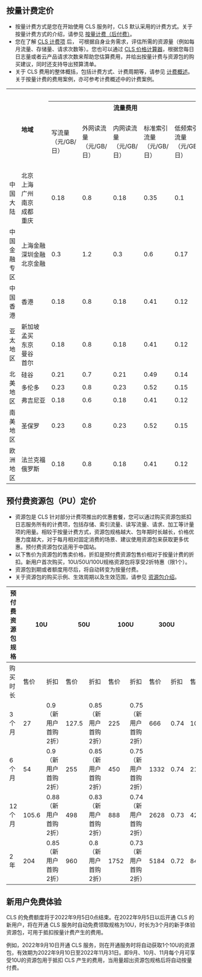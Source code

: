 ## 按量计费定价

- 按量计费方式是您在开始使用 CLS 服务时，CLS 默认采用的计费方式。关于按量计费方式的介绍，请参见 [按量计费（后付费）](https://cloud.tencent.com/document/product/614/78045)。
- 您在了解 [CLS 计费项](https://cloud.tencent.com/document/product/614/45802#.E8.AE.A1.E8.B4.B9.E9.A1.B9) 后， 可根据自身业务需求，评估所需的资源量（例如每月流量、存储量、请求次数等）。您也可以通过 [CLS 价格计算器](https://buy.cloud.tencent.com/price/cls/calculator)，根据您每日日志量或者云产品请求次数来帮助您估算费用，并给出按量计费与资源包的购买建议，同时还支持导出预算清单。
- 关于 CLS 费用的整体概括，包括计费方式、计费周期等，请参见 [计费概述](https://cloud.tencent.com/document/product/614/45802#.E8.AE.A1.E8.B4.B9.E9.A1.B9)。关于按量计费的费用案例，亦可参考计费概述中的计费案例。

<table>
   <tr>
      <th colspan="2" rowspan="3"><center>地域</center></th>
			<th colspan="12"><center>计费项</center></th>
   </tr>
   <tr>
      <th colspan="5"><center>流量费用</center></th>
      <th colspan="4"><center>存储费用</center></th>
      <th colspan="1"><center>计算费用</center></th>
      <th colspan="2"><center>其他费用</center></th>
   </tr>
   <tr>
      <td>写流量（元/GB/日）</td>
      <td>外网读流量（元/GB/日）</td>
      <td>内网读流量（元/GB/日）</td>
      <td>标准索引流量（元/GB/日）</td>
			<td>低频索引流量（元/GB/日）</td>
      <td>标准索引存储（元/GB/日）</td>
      <td>标准日志存储（元/GB/日）</td>
			<td>低频索引存储（元/GB/日）</td>
			<td>低频日志存储（元/GB/日）</td>
      <td>数据加工（元/GB/日）</td>
      <td>分区数量（元/个/日）</td>
      <td>请求次数（元/百万次/日）</td>
   </tr>
   <tr>
      <td>中国大陆</td>
      <td  nowrap="nowrap">北京<br>上海<br>广州<br>南京<br>成都<br>重庆</td>
      <td>0.18</td>
      <td>0.8</td>
      <td>0.18</td>
      <td>0.35</td>
			<td>0.1</td>
      <td>0.0115</td>
      <td>0.0115</td>
			<td>0.0025</td>
			<td>0.0025</td>
      <td>0.15</td>
      <td>0.04</td>
    <td>0.15</td>
   </tr>
   <tr>
      <td>中国金融专区</td>
      <td  nowrap="nowrap">上海金融<br>深圳金融</br>北京金融</td>
      <td>0.3</td>
      <td>1.2</td>
      <td>0.3</td>
      <td>0.6</td>
      <td>0.17</td>
      <td>0.017</td>
      <td>0.017</td>
      <td>0.0037</td>
      <td>0.0037</td>
      <td>0.24</td>
      <td>0.04</td>
     <td>0.15</td>
   </tr>
   <tr>
      <td>中国香港</td>
      <td  nowrap="nowrap">香港</td>
      <td>0.18</td>
      <td>0.8</td>
      <td>0.18</td>
      <td>0.41</td>
			<td>0.12</td>
      <td>0.0165</td>
      <td>0.0165</td>
			<td>0.0036</td>
			<td>0.0036</td>
      <td>0.18</td>
      <td>0.04</td>
     <td>0.17</td>
   </tr>
   <tr>
      <td>亚太地区</td>
      <td  nowrap="nowrap">新加坡<br>孟买<br>东京<br>曼谷<br>首尔</td>
      <td>0.18</td>
      <td>0.8</td>
      <td>0.18</td>
      <td>0.41</td>
			<td>0.12</td>
      <td>0.0165</td>
      <td>0.0165</td>
			<td>0.0036</td>
			<td>0.0036</td>
      <td>0.18</td>
      <td>0.04</td>
     <td>0.17</td>
   </tr>
   <tr>
      <td rowspan="3">北美地区</td>
      <td>硅谷</td>
      <td>0.21</td>
      <td>0.7</td>
      <td>0.21</td>
      <td>0.49</td>
			<td>0.14</td>
      <td>0.018</td>
      <td>0.018</td>
			<td>0.0039</td>
			<td>0.0039</td>
      <td>0.18</td>
      <td>0.04</td>
     <td>0.18</td>
   </tr>
   <tr>
      <td>多伦多</td>
      <td>0.23</td>
      <td>0.8</td>
      <td>0.23</td>
      <td>0.52</td>
			<td>0.15</td>
      <td>0.019</td>
      <td>0.019</td>
			<td>0.0042</td>
			<td>0.0042</td>
      <td>0.15</td>
      <td>0.04</td>
     <td>0.19</td>
   </tr>
	 <tr>
      <td>弗吉尼亚</td>
      <td>0.18</td>
      <td>0.6</td>
      <td>0.18</td>
      <td>0.41</td>
			<td>0.12</td>
      <td>0.015</td>
      <td>0.015</td>
			<td>0.0033</td>
			<td>0.0033</td>
      <td>0.15</td>
      <td>0.04</td>
     <td>0.15</td>
   </tr>
    <tr>
      <td>南美地区</td>
      <td nowrap="nowrap">圣保罗</td>
      <td>0.23</td>
      <td>0.8</td>
      <td>0.23</td>
      <td>0.52</td>
			<td>0.15</td>
      <td>0.019</td>
      <td>0.019</td>
			<td>0.0042</td>
			<td>0.0042</td>
      <td>0.15</td>
      <td>0.04</td>
     <td>0.19</td>
   </tr>
    <tr>
      <td>欧洲地区</td>
      <td nowrap="nowrap">法兰克福<br>俄罗斯</td>
      <td>0.18</td>
      <td>0.8</td>
      <td>0.18</td>
      <td>0.41</td>
			<td>0.12</td>
      <td>0.0165</td>
      <td>0.0165</td>
			<td>0.0036</td>
			<td>0.0036</td>
      <td>0.18</td>
      <td>0.04</td>
     <td>0.17</td>
   </tr>
</table>



## 预付费资源包（PU）定价

- 资源包是 CLS 针对部分计费项推出的优惠套餐，您可以通过购买资源包抵扣日志服务所有的计费项，包括存储、索引流量、读写流量、请求、加工等计量项的用量。相较于按量计费方式，资源包规格越大、包年期时长越长，价格优惠力度越大，对于每月相对固定消费的场景、建议使用资源包来获取更多优惠。预付费资源包仅适用于中国站。
- 以下售价为资源包的售卖价格，折扣是预付费资源包售价相对于按量计费的折扣。新用户首次购买，10U/50U/100U规格资源包将享受2折特惠（限1个）。
- 资源包到期或者额度用尽后，将自动转变为按量付费。
- 关于资源包的购买示例、生效周期以及生效范围，请参见 [资源包介绍](https://cloud.tencent.com/document/product/614/78047)。

<table>
<thead>
<tr>
<th><center>预付费资源包规格</center></th>
<th colspan=2><center>10U</center></th>
<th colspan=2><center>50U</center></th>
<th colspan=2><center>100U</center></th>
<th colspan=2><center>300U</center></th>
<th colspan=2><center>500U</center></th>
<th colspan=2><center>1000U</center></th>
<th colspan=2><center>3000U</center></th>
<th colspan=2><center>5000U</center></th>
</tr>
</thead>
<tbody><tr>
<td>购买时长</td>
<td>售价</td>
<td>折扣</td>
<td>售价</td>
<td>折扣</td>
<td>售价</td>
<td>折扣</td>
<td>售价</td>
<td>折扣</td>
<td>售价</td>
<td>折扣</td>
<td>售价</td>
<td>折扣</td>
<td>售价</td>
<td>折扣</td>
<td>售价</td>
<td>折扣</td>
</tr>
<tr>
<td>3个月</td>
<td>27</td>
<td>0.9（新用户首购2折）</td>
<td>127.5</td>
<td>0.85（新用户首购2折）</td>
<td>225</td>
<td>0.75（新用户首购2折）</td>
<td>666</td>
<td>0.74</td>
<td>1080</td>
<td>0.72</td>
<td>2100</td>
<td>0.7</td>
<td>6210</td>
<td>0.69</td>
<td>10050</td>
<td>0.67</td>
</tr>
<tr>
<td>6个月</td>
<td>54</td>
<td>0.9（新用户首购2折）</td>
<td>255</td>
<td>0.85（新用户首购2折）</td>
<td>450</td>
<td>0.75（新用户首购2折）</td>
<td>1332</td>
<td>0.74</td>
<td>2160</td>
<td>0.72</td>
<td>4200</td>
<td>0.7</td>
<td>12420</td>
<td>0.69</td>
<td>20100</td>
<td>0.67</td>
</tr>
<tr>
<td>12个月</td>
<td>105.6</td>
<td>0.88（新用户首购2折）</td>
<td>498</td>
<td>0.83（新用户首购2折）</td>
<td>888</td>
<td>0.74（新用户首购2折）</td>
<td>2628</td>
<td>0.73</td>
<td>4260</td>
<td>0.71</td>
<td>8280</td>
<td>0.69</td>
<td>24480</td>
<td>0.68</td>
<td>39000</td>
<td>0.65</td>
</tr>
<tr>
<td>2年</td>
<td>204</td>
<td>0.85（新用户首购2折）</td>
<td>960</td>
<td>0.8（新用户首购2折）</td>
<td>1752</td>
<td>0.73（新用户首购2折）</td>
<td>5184</td>
<td>0.72</td>
<td>8400</td>
<td>0.7</td>
<td>16080</td>
<td>0.67</td>
<td>47520</td>
<td>0.66</td>
<td>75600</td>
<td>0.63</td>
</tr>
</tbody></table>


## 新用户免费体验

CLS 的免费额度将于2022年9月5日0点结束。在2022年9月5日以后开通 CLS 的新用户，将在开通 CLS 服务时自动免费领取规格为10U，时长为3个月的新手体验资源包，可用于抵扣按量计费产生的费用。

例如，2022年9月10日开通 CLS 服务，则在开通服务时将自动获取1个10U的资源包，有效期为2022年9月10日至2022年11月31日。即9月、10月、11月每个月可享受10U的资源包用于抵扣 CLS 产生的费用，当用量超出资源包规格后将自动按量付费。
